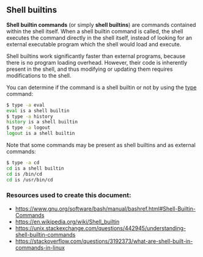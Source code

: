 ## Shell builtins

**Shell builtin commands** (or simply **shell builtins**) are commands contained within the shell itself.
When a shell builtin command is called, the shell executes the command directly in the shell itself, instead of looking for an external executable program which the shell would load and execute.

Shell builtins work significantly faster than external programs, because there is no program loading overhead. However, their code is inherently present in the shell, and thus modifying or updating them requires modifications to the shell.

You can determine if the command is a shell builtin or not by using the [type](type.md) command:

```bash
$ type -a eval
eval is a shell builtin
$ type -a history
history is a shell builtin
$ type -a logout
logout is a shell builtin
```

Note that some commands may be present as shell builtins and as external commands:

```bash
$ type -a cd
cd is a shell builtin
cd is /bin/cd
cd is /usr/bin/cd
```

### Resources used to create this document:

* https://www.gnu.org/software/bash/manual/bashref.html#Shell-Builtin-Commands
* https://en.wikipedia.org/wiki/Shell_builtin
* https://unix.stackexchange.com/questions/442945/understanding-shell-builtin-commands
* https://stackoverflow.com/questions/3192373/what-are-shell-built-in-commands-in-linux

